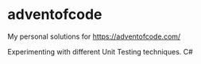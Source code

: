 # adventofcode
My personal solutions for https://adventofcode.com/

Experimenting with different Unit Testing techniques.
C#
